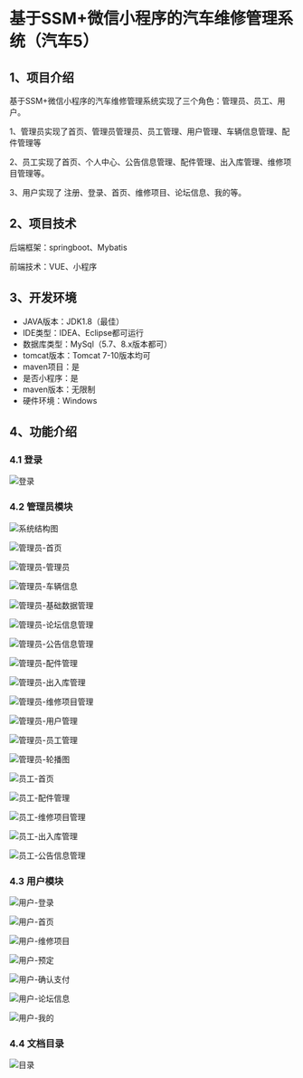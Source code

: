 # 基于SSM+微信小程序的汽车维修管理系统（汽车5）


## 1、项目介绍

基于SSM+微信小程序的汽车维修管理系统实现了三个角色：管理员、员工、用户。

1、管理员实现了首页、管理员管理员、员工管理、用户管理、车辆信息管理、配件管理等

2、员工实现了首页、个人中心、公告信息管理、配件管理、出入库管理、维修项目管理等。

3、用户实现了 注册、登录、首页、维修项目、论坛信息、我的等。

## 2、项目技术

后端框架：springboot、Mybatis

前端技术：VUE、小程序

## 3、开发环境

- JAVA版本：JDK1.8（最佳）
- IDE类型：IDEA、Eclipse都可运行
- 数据库类型：MySql（5.7、8.x版本都可） 
- tomcat版本：Tomcat 7-10版本均可
- maven项目：是
- 是否小程序：是
- maven版本：无限制
- 硬件环境：Windows


## 4、功能介绍

### 4.1 登录

![登录](https://www.codemarket.fun/202407242111617.png)

### 4.2 管理员模块

![系统结构图](https://www.codemarket.fun/202407242111753.png)

![管理员-首页](https://www.codemarket.fun/202407242111020.png)

![管理员-管理员](https://www.codemarket.fun/202407242111287.png)

![管理员-车辆信息](https://www.codemarket.fun/202407242111254.png)

![管理员-基础数据管理](https://www.codemarket.fun/202407242111297.png)

![管理员-论坛信息管理](https://www.codemarket.fun/202407242111779.png)

![管理员-公告信息管理](https://www.codemarket.fun/202407242111277.png)

![管理员-配件管理](https://www.codemarket.fun/202407242111884.png)

![管理员-出入库管理](https://www.codemarket.fun/202407242111269.png)

![管理员-维修项目管理](https://www.codemarket.fun/202407242111140.png)

![管理员-用户管理](https://www.codemarket.fun/202407242111416.png)

![管理员-员工管理](https://www.codemarket.fun/202407242111497.png)

![管理员-轮播图](https://www.codemarket.fun/202407242111305.png)

![员工-首页](https://www.codemarket.fun/202407242111218.png)

![员工-配件管理](https://www.codemarket.fun/202407242111000.png)

![员工-维修项目管理](https://www.codemarket.fun/202407242111419.png)

![员工-出入库管理](https://www.codemarket.fun/202407242111866.png)

![员工-公告信息管理](https://www.codemarket.fun/202407242111931.png)

### 4.3 用户模块

![用户-登录](https://www.codemarket.fun/202407242111110.png)

![用户-首页](https://www.codemarket.fun/202407242111671.png)

![用户-维修项目](https://www.codemarket.fun/202407242111669.png)

![用户-预定](https://www.codemarket.fun/202407242111683.png)

![用户-确认支付](https://www.codemarket.fun/202407242111657.png)

![用户-论坛信息](https://www.codemarket.fun/202407242111185.png)

![用户-我的](https://www.codemarket.fun/202407242111681.png)

### 4.4 文档目录

![目录](https://www.codemarket.fun/202407242111021.png)
